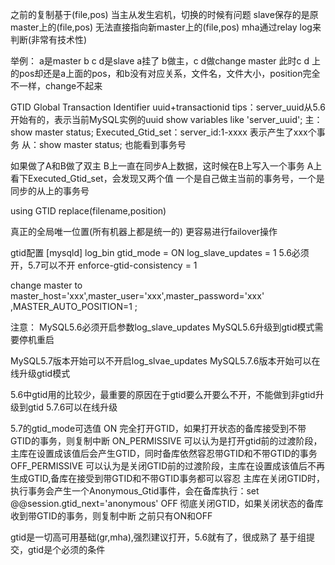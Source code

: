 之前的复制基于(file,pos)
当主从发生宕机，切换的时候有问题
slave保存的是原master上的(file,pos)
无法直接指向新master上的(file,pos)
mha通过relay log来判断(非常有技术性)

举例：
a是master
b c d是slave
a挂了
b做主，c d做change master
此时c d 上的pos却还是a上面的pos，和b没有对应关系，文件名，文件大小，position完全不一样，change不起来

GTID
Global Transaction Identifier
uuid+transactionid
tips：server_uuid从5.6开始有的，表示当前MySQL实例的uuid
show variables like 'server_uuid';
主：show master status;
Executed_Gtid_set：server_id:1-xxxx     表示产生了xxx个事务
从：show master status;
也能看到事务号

如果做了A和B做了双主
B上一直在同步A上数据，这时候在B上写入一个事务
A上看下Executed_Gtid_set，会发现又两个值
一个是自己做主当前的事务号，一个是同步的从上的事务号

using GTID replace(filename,position)

真正的全局唯一位置(所有机器上都是统一的)
更容易进行failover操作

gtid配置
[mysqld]
log_bin
gtid_mode = ON
log_slave_updates = 1          5.6必须开，5.7可以不开
enforce-gtid-consistency = 1

change master to master_host='xxx',master_user='xxx',master_password='xxx' ,MASTER_AUTO_POSITION=1 ;

注意：
MySQL5.6必须开启参数log_slave_updates
MySQL5.6升级到gtid模式需要停机重启

MySQL5.7版本开始可以不开启log_slvae_updates
MySQL5.7.6版本开始可以在线升级gtid模式

5.6中gtid用的比较少，最重要的原因在于gtid要么开要么不开，不能做到非gtid升级到gtid
5.7.6可以在线升级

5.7的gtid_mode可选值
ON                               完全打开GTID，如果打开状态的备库接受到不带GTID的事务，则复制中断
ON_PERMISSIVE           可以认为是打开gtid前的过渡阶段，主库在设置成该值后会产生GTID，同时备库依然容忍带GTID和不带GTID的事务
OFF_PERMISSIVE          可以认为是关闭GTID前的过渡阶段，主库在设置成该值后不再生成GTID,备库在接受到带GTID和不带GTID事务都可以容忍
                                     主库在关闭GTID时，执行事务会产生一个Anonymous_Gtid事件，会在备库执行：set @@session.gtid_next='anonymous'
OFF                              彻底关闭GTID，如果关闭状态的备库收到带GTID的事务，则复制中断
之前只有ON和OFF

gtid是一切高可用基础(gr,mha),强烈建议打开，5.6就有了，很成熟了
基于组提交，gtid是个必须的条件
